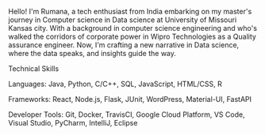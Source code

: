 Hello! I'm Rumana, a tech enthusiast from India embarking on my master's journey in Computer science in Data science at University of Missouri Kansas city. With a background in computer science engineering and who's walked the corridors of corporate power in Wipro Technologies as a Quality assurance engineer. Now, I'm crafting a new narrative in Data science, where the data speaks, and insights guide the way.

Technical Skills

Languages: Java, Python, C/C++, SQL, JavaScript, HTML/CSS, R

Frameworks: React, Node.js, Flask, JUnit, WordPress, Material-UI, FastAPI

Developer Tools: Git, Docker, TravisCI, Google Cloud Platform, VS Code, Visual Studio, PyCharm, IntelliJ, Eclipse



